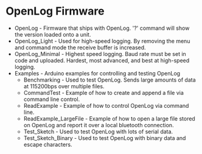 OpenLog Firmware
=================

* OpenLog - Firmware that ships with OpenLog. '?' command will show the version loaded onto a unit.
* OpenLog_Light - Used for high-speed logging. By removing the menu and command mode the receive buffer is increased.
* OpenLog_Minimal - Highest speed logging. Baud rate must be set in code and uploaded. Hardest, most advanced, and best at high-speed logging.
* Examples - Arduino examples for controlling and testing OpenLog
    * Benchmarking - Used to test OpenLog. Sends large amounts of data at 115200bps over multiple files.
    * CommandTest - Example of how to create and append a file via command line control.
    * ReadExample - Example of how to control OpenLog via command line.
    * ReadExample_LargeFile - Example of how to open a large file stored on OpenLog and report it over a local bluetooth connection.
    * Test_Sketch - Used to test OpenLog with lots of serial data.
    * Test_Sketch_Binary - Used to test OpenLog with binary data and escape characters.

